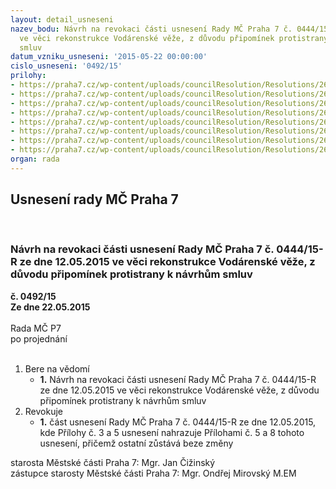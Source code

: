 ```yaml
---
layout: detail_usneseni
nazev_bodu: Návrh na revokaci části usnesení Rady MČ Praha 7 č. 0444/15-R ze dne 12.05.2015
  ve věci rekonstrukce Vodárenské věže, z důvodu připomínek protistrany k návrhům
  smluv
datum_vzniku_usneseni: '2015-05-22 00:00:00'
cislo_usneseni: '0492/15'
prilohy:
- https://praha7.cz/wp-content/uploads/councilResolution/Resolutions/26357/30-15-priloha_01_rev044415.doc
- https://praha7.cz/wp-content/uploads/councilResolution/Resolutions/26357/30-15-priloha_02_rev044415.doc
- https://praha7.cz/wp-content/uploads/councilResolution/Resolutions/26357/30-15-priloha_03_rev044415.doc
- https://praha7.cz/wp-content/uploads/councilResolution/Resolutions/26357/30-15-priloha_04_rev044415.doc
- https://praha7.cz/wp-content/uploads/councilResolution/Resolutions/26357/30-15-priloha_05_rev044415.doc
- https://praha7.cz/wp-content/uploads/councilResolution/Resolutions/26357/30-15-priloha_06_rev044415.doc
- https://praha7.cz/wp-content/uploads/councilResolution/Resolutions/26357/30-15-priloha_07_rev044415.doc
- https://praha7.cz/wp-content/uploads/councilResolution/Resolutions/26357/30-15-priloha_08_rev044415.doc
organ: rada
---
```

<div id="ucUsn_pList" class="usn">
	<span><h2>Usnesení rady MČ Praha 7 </h2>
<br></span><div class="standBody">
<span><h3>Návrh na revokaci části usnesení Rady MČ Praha 7 č. 0444/15-R ze dne 12.05.2015 ve věci rekonstrukce Vodárenské věže, z důvodu připomínek protistrany k návrhům smluv</h3></span><div class="center">
		<strong>č. 0492/15</strong><br>
	</div>
<div class="center">
		<strong>Ze dne 22.05.2015</strong><br><br>
	</div>Rada MČ P7<br> po projednání<br><br><ol>
<li>Bere na vědomí<ul><li>
<strong>1.</strong> Návrh na revokaci části usnesení Rady MČ Praha 7 č. 0444/15-R ze dne 12.05.2015 ve věci rekonstrukce Vodárenské věže, z důvodu připomínek protistrany k návrhům smluv</li></ul>
</li>
<li>Revokuje<ul><li>
<strong>1.</strong> část usnesení Rady MČ Praha 7 č. 0444/15-R ze dne 12.05.2015, kde Přílohy č. 3 a 5 usnesení nahrazuje Přílohami č. 5 a 8 tohoto usnesení, přičemž ostatní zůstává beze změny</li></ul>
</li>
</ol>starosta Městské části Praha 7: Mgr. Jan Čižinský<br>zástupce starosty Městské části Praha 7: Mgr. Ondřej Mirovský M.EM 
</div>
</div>